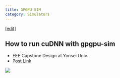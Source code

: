 ```yaml
---
title: GPGPU-SIM
category: Simulators
---
```

[[edit]](https://github.com/WheatBeer/WheatBeer.github.io/blob/master/_docs/simulators/gpgpu-sim.md)

## How to run cuDNN with gpgpu-sim

* EEE Capstone Design at Yonsei Univ. 
* [Post Link](https://medium.com/@quick94sm/how-to-run-cudnn-with-gpgpu-sim-9e30447ee5a9)

![](https://miro.medium.com/max/732/0*sGAP2HMKDVXBgHqo.png)
